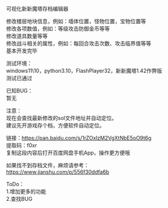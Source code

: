 可视化新新魔塔存档编辑器  

修改楼层地块信息，例如：墙体位置，怪物位置，宝物位置等  
修改各项数值，例如：等级攻击防御金币等等  
修改道具数量等等  
修改战斗相关的属性，例如：每回合攻击次数、攻击临界值等等  
基本开发完毕  

测试环境：  
windows11\10，python3.10，FlashPlayer32，新新魔塔1.42作弊版  
测试已通过  

已知BUG：  
暂无  

注意：  
现在会查找最新修改的sol文件地址并自动定位。  
建议先开游戏存个档，方便软件自动定位。  

链接：https://pan.baidu.com/s/1rZOxIzM2VgXtNbE5oO9t6g   
提取码：f0xr   
复制这段内容后打开百度网盘手机App，操作更方便哦  

如果找不到存档文件，麻烦请参考：  
https://www.jianshu.com/p/556f30ddfa6b  
  


ToDo：  
1.增加更多的功能  
2.查找BUG   